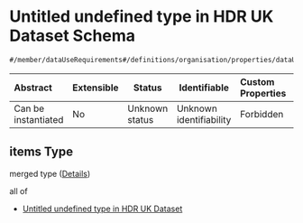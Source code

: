 # Untitled undefined type in HDR UK Dataset Schema

```txt
#/member/dataUseRequirements#/definitions/organisation/properties/dataUseRequirements/anyOf/1/items
```




| Abstract            | Extensible | Status         | Identifiable            | Custom Properties | Additional Properties | Access Restrictions | Defined In                                                                                         |
| :------------------ | ---------- | -------------- | ----------------------- | :---------------- | --------------------- | ------------------- | -------------------------------------------------------------------------------------------------- |
| Can be instantiated | No         | Unknown status | Unknown identifiability | Forbidden         | Allowed               | none                | [dataset.schema.json\*](../../../schema/dataset/latest/dataset.schema.json "open original schema") |

## items Type

merged type ([Details](dataset-definitions-organisation-metadata-properties-data-use-requirements-anyof-1-items.md))

all of

-   [Untitled undefined type in HDR UK Dataset](dataset-definitions-organisation-metadata-properties-data-use-requirements-anyof-1-items-allof-0.md "check type definition")
